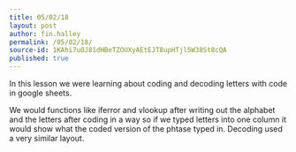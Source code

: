 ```yaml
---
title: 05/02/18
layout: post
author: fin.halley
permalink: /05/02/18/
source-id: 1KAhi7uOJ81dHBeTZOUXyAEtEJT8upHTjl5W38St8cQA
published: true
---
```

In this lesson we were learning about coding and decoding letters with code in google sheets.

We would functions like iferror and vlookup after writing out the alphabet and the letters after coding in a way so if we typed letters into one column it would show what the coded version of the phtase typed in. Decoding used a very similar layout.

